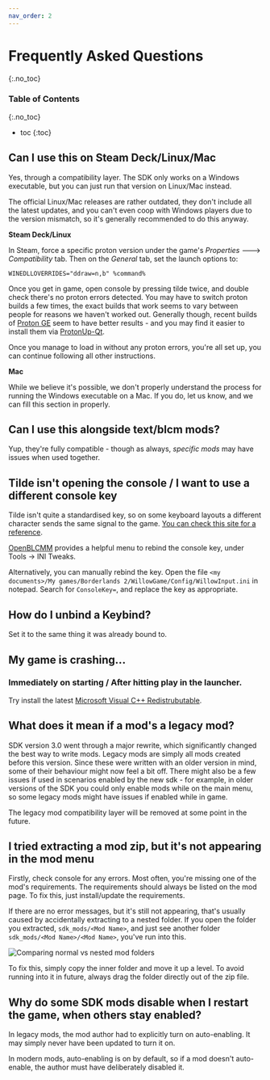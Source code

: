 ```yaml
---
nav_order: 2
---
```


# Frequently Asked Questions
{:.no_toc}

### Table of Contents
{:.no_toc}
- toc
{:toc}

## Can I use this on Steam Deck/Linux/Mac
Yes, through a compatibility layer. The SDK only works on a Windows executable, but you can just run
that version on Linux/Mac instead.

The official Linux/Mac releases are rather outdated, they don't include all the latest updates, and
you can't even coop with Windows players due to the version mismatch, so it's generally recommended
to do this anyway.

**Steam Deck/Linux**

In Steam, force a specific proton version under the game's *Properties* 🡒 *Compatibility* tab. Then
on the *General* tab, set the launch options to:

```
WINEDLLOVERRIDES="ddraw=n,b" %command%
```

Once you get in game, open console by pressing tilde twice, and double check there's no proton
errors detected. You may have to switch proton builds a few times, the exact builds that work seems
to vary between people for reasons we haven't worked out. Generally though, recent builds of
[Proton GE](https://github.com/GloriousEggroll/proton-ge-custom) seem to have better results - and
you may find it easier to install them via [ProtonUp-Qt](https://github.com/DavidoTek/ProtonUp-Qt).

Once you manage to load in without any proton errors, you're all set up, you can continue following
all other instructions.

**Mac**

While we believe it's possible, we don't properly understand the process for running the Windows
executable on a Mac. If you do, let us know, and we can fill this section in properly.

## Can I use this alongside text/blcm mods?
Yup, they're fully compatible - though as always, *specific mods* may have issues when used
together.

## Tilde isn't opening the console / I want to use a different console key
Tilde isn't quite a standardised key, so on some keyboard layouts a different character sends the
same signal to the game. [You can check this site for a reference](https://kbdlayout.info/features/virtualkeys/VK_OEM_3).

[OpenBLCMM](https://github.com/BLCM/OpenBLCMM/) provides a helpful menu to rebind the console key,
under Tools -> INI Tweaks.

Alternatively, you can manually rebind the key. Open the file
`<my documents>/My games/Borderlands 2/WillowGame/Config/WillowInput.ini` in notepad. Search for
`ConsoleKey=`, and replace the key as appropriate.

## How do I unbind a Keybind?
Set it to the same thing it was already bound to.

## My game is crashing...
### Immediately on starting / After hitting play in the launcher.
Try install the latest [Microsoft Visual C++ Redistrubutable](https://aka.ms/vs/17/release/vc_redist.x86.exe).

## What does it mean if a mod's a legacy mod?
SDK version 3.0 went through a major rewrite, which significantly changed the best way to write
mods. Legacy mods are simply all mods created before this version. Since these were written with
an older version in mind, some of their behaviour might now feel a bit off. There might also be a
few issues if used in scenarios enabled by the new sdk - for example, in older versions of the SDK
you could only enable mods while on the main menu, so some legacy mods might have issues if enabled
while in game.

The legacy mod compatibility layer will be removed at some point in the future.

## I tried extracting a mod zip, but it's not appearing in the mod menu
Firstly, check console for any errors. Most often, you're missing one of the mod's requirements. The
requirements should always be listed on the mod page. To fix this, just install/update the
requirements.

If there are no error messages, but it's still not appearing, that's usually caused by accidentally
extracting to a nested folder. If you open the folder you extracted, `sdk_mods/<Mod Name>`, and just
see another folder `sdk_mods/<Mod Name>/<Mod Name>`, you've run into this.

![Comparing normal vs nested mod folders](/assets/images/willow2-installation/07-nested.png)

To fix this, simply copy the inner folder and move it up a level. To avoid running into it in
future, always drag the folder directly out of the zip file.

## Why do some SDK mods disable when I restart the game, when others stay enabled?
In legacy mods, the mod author had to explicitly turn on auto-enabling. It may simply never have been
updated to turn it on.

In modern mods, auto-enabling is on by default, so if a mod doesn't auto-enable, the author must
have deliberately disabled it.
